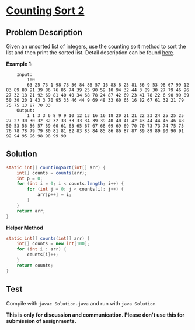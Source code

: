 # [Counting Sort 2][title]

## Problem Description

Given an unsorted list of integers, use the counting sort method to sort the list and then print the sorted list. Detail description can be found [here][title]. 

**Example 1:**

```
    Input: 
        100
        63 25 73 1 98 73 56 84 86 57 16 83 8 25 81 56 9 53 98 67 99 12 83 89 80 91 39 86 76 85 74 39 25 90 59 10 94 32 44 3 89 30 27 79 46 96 27 32 18 21 92 69 81 40 40 34 68 78 24 87 42 69 23 41 78 22 6 90 99 89 50 30 20 1 43 3 70 95 33 46 44 9 69 48 33 60 65 16 82 67 61 32 21 79 75 75 13 87 70 33 
    Output:
        1 1 3 3 6 8 9 9 10 12 13 16 16 18 20 21 21 22 23 24 25 25 25 27 27 30 30 32 32 32 33 33 33 34 39 39 40 40 41 42 43 44 44 46 46 48 50 53 56 56 57 59 60 61 63 65 67 67 68 69 69 69 70 70 73 73 74 75 75 76 78 78 79 79 80 81 81 82 83 83 84 85 86 86 87 87 89 89 89 90 90 91 92 94 95 96 98 98 99 99
```

## Solution

```java
static int[] countingSort(int[] arr) {
    int[] counts = counts(arr);
    int p = 0;
    for (int i = 0; i < counts.length; i++) {
        for (int j = 0; j < counts[i]; j++) {
            arr[p++] = i;
        }
    }
    return arr;
}
```

**Helper Method**

```java
static int[] counts(int[] arr) {
    int[] counts = new int[100];
    for (int i : arr) {
        counts[i]++;
    }
    return counts;
}
```

## Test

Compile with `javac Solution.java` and run with `java Solution`.


**This is only for discussion and communication. Please don't use this for submission of assignments.**

[title]: https://www.hackerrank.com/challenges/countingsort2